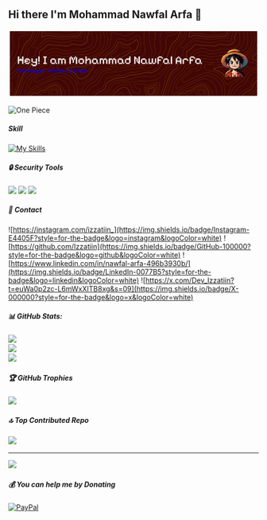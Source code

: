 ## Hi there I'm Mohammad Nawfal Arfa 👋
![One Piece](img/github-header-banner.png) 



<!--
**arfa666195/arfa666195** is a ✨ _special_ ✨ repository because its `README.md` (this file) appears on your GitHub profile.

Here are some ideas to get you started:

- 🔭 I’m currently working on ...
- 🌱 I’m currently learning ...
- 👯 I’m looking to collaborate on ...
- 🤔 I’m looking for help with ...
- 💬 Ask me about ...
- 📫 How to reach me: ...
- 😄 Pronouns: ...
- ⚡ Fun fact: ...
-->

![One Piece](https://media1.giphy.com/media/v1.Y2lkPTc5MGI3NjExcmhodzJtY3Rnc3V3ejMyb2VtaHlvNHRzbDY4NHViMmgxMDdvbHJodSZlcD12MV9pbnRlcm5hbF9naWZfYnlfaWQmY3Q9Zw/CFWFSmOyHclS8/giphy.gif)

##### Skill
[![My Skills](https://skillicons.dev/icons?i=js,html,css,blender,kali,linux,robloxstudio)](https://skillicons.dev)

##### 🔒 Security Tools 
<img src="https://img.shields.io/badge/metasploit-2596CD?style=for-the-badge&logo=metasploit&logoColor=white" />
<img src="https://img.shields.io/badge/burpsuite-FF6633?style=for-the-badge&logo=burpsuite&logoColor=white" />
<img src="https://img.shields.io/badge/Wireshark-1679A7?style=for-the-badge&logo=Wireshark&logoColor=white" />

##### 📱 Contact 
![https://instagram.com/izzatiin_](https://img.shields.io/badge/Instagram-E4405F?style=for-the-badge&logo=instagram&logoColor=white)
![https://github.com/Izzatiin](https://img.shields.io/badge/GitHub-100000?style=for-the-badge&logo=github&logoColor=white)
![https://www.linkedin.com/in/nawfal-arfa-496b3930b/](https://img.shields.io/badge/LinkedIn-0077B5?style=for-the-badge&logo=linkedin&logoColor=white)
![https://x.com/Dev_Izzatiin?t=euWa0p2zc-L6mWxXITB8xg&s=09](https://img.shields.io/badge/X-000000?style=for-the-badge&logo=x&logoColor=white)

##### 📊 GitHub Stats:
![](https://github-readme-stats.vercel.app/api?username=Izzatiin&theme=maroongold&hide_border=false&include_all_commits=false&count_private=false)<br/>
![](https://nirzak-streak-stats.vercel.app/?user=Izzatiin&theme=maroongold&hide_border=false)<br/>
![](https://github-readme-stats.vercel.app/api/top-langs/?username=Izzatiin&theme=maroongold&hide_border=false&include_all_commits=false&count_private=false&layout=compact)

##### 🏆 GitHub Trophies
![](https://github-profile-trophy.vercel.app/?username=Izzatiin&theme=radical&no-frame=false&no-bg=true&margin-w=4)

##### 🔝 Top Contributed Repo
![](https://github-contributor-stats.vercel.app/api?username=Izzatiin&limit=5&theme=dark&combine_all_yearly_contributions=true)

---
[![](https://visitcount.itsvg.in/api?id=Izzatiin&icon=0&color=0)](https://visitcount.itsvg.in)

 ##### 💰 You can help me by Donating
  [![PayPal](https://img.shields.io/badge/PayPal-00457C?style=for-the-badge&logo=paypal&logoColor=white)](https://paypal.me/NawfalArfa) 

